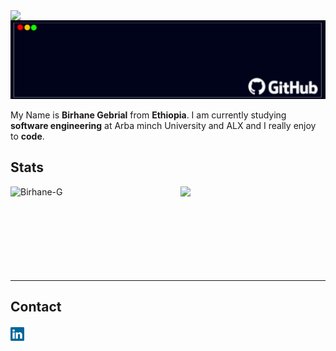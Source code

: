 <img align="left" src="https://visitor-badge.laobi.icu/badge?page_id=Birhane-G.Birhane-G">
<img alt="Birhane GitHub Profile" src="images/gitprofile.jpg"/>
<p>My Name is <b>Birhane Gebrial</b> from <b>Ethiopia</b>. I am currently studying <b>software engineering</b> at Arba minch University and ALX and I really enjoy to <b>code</b>.</p>
<h2>Stats</h2>
 <div>
    <a href="https://github.com/Birhane-G">
      <img align="left" width="46%" src="https://github-readme-streak-stats.herokuapp.com?user=Birhane-G&theme=hacker&hide_border=true&date_format=j%20M%5B%20Y%5D" alt="Birhane-G" />
    </a>
    <a href="https://github.com/Birhane-G" title="Birhane">
      <img align="right" width="46%" src="https://github-readme-stats.vercel.app/api?username=Birhane-G&show_icons=true&theme=highcontrast" />
    </a>
</div>
<br/><br/><br/><br/><br/><br/><br/><br/>
<hr>
<h2>Contact</h2>
<h5>
  <a href="https://www.linkedin.com/in/birhane-gebrial-a85b5a197" title="LinkedIn Profile"><img width="22" src="images/linkedin.svg"></a>
</h5>
